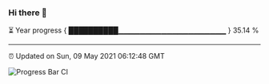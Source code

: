 ### Hi there 👋

⏳ Year progress { ██████████▁▁▁▁▁▁▁▁▁▁▁▁▁▁▁▁▁▁▁▁ } 35.14 %

---

⏰ Updated on Sun, 09 May 2021 06:12:48 GMT

![Progress Bar CI](https://github.com/liununu/liununu/workflows/Progress%20Bar%20CI/badge.svg)

